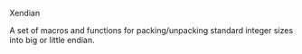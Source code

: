 Xendian

A set of macros and functions for packing/unpacking standard integer sizes into big or little endian.

